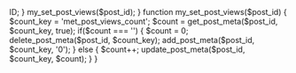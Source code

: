 <?php

// First disable prefetching
remove_action('wp_head', 'adjacent_posts_rel_link_wp_head', 10, 0);

// Update the post view count on each single page view
add_action('wp_head', 'my_track_post_views');
function my_track_post_views($post_id) {
  // Do nothing if not on single page
  if(!is_single()) return;

  // Get ID from global post object
  if(empty($post_id)) {
    global $post;
    $post_id = $post->ID;
  }

  my_set_post_views($post_id);
}

function my_set_post_views($post_id) {
  $count_key = 'met_post_views_count';
  $count = get_post_meta($post_id, $count_key, true);

  if($count === '') {
    $count = 0;
    delete_post_meta($post_id, $count_key);
    add_post_meta($post_id, $count_key, '0');
  } else {
    $count++;
    update_post_meta($post_id, $count_key, $count);
  }
}
